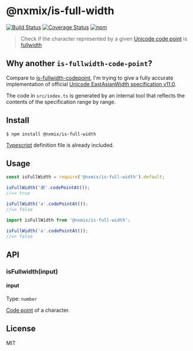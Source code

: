 # @nxmix/is-full-width
[![Build Status](https://travis-ci.org/NXMIX/is-full-width.svg?branch=master)](https://travis-ci.org/NXMIX/is-full-width)
[![Coverage Status](https://coveralls.io/repos/github/NXMIX/is-full-width/badge.svg)](https://coveralls.io/github/NXMIX/is-full-width)
[![npm](https://img.shields.io/npm/v/@nxmix/is-full-width.svg?maxAge=1000)](https://www.npmjs.com/package/@nxmix/is-full-width/)

> Check if the character represented by a given [Unicode code point](https://en.wikipedia.org/wiki/Code_point) is [fullwidth](https://en.wikipedia.org/wiki/Halfwidth_and_fullwidth_forms)

## Why another `is-fullwidth-code-point`?

Compare to [is-fullwidth-codepoint](https://github.com/sindresorhus/is-fullwidth-code-point), I'm trying to give a fully accurate implementation of official [Unicode EastAsianWidth specification v11.0](ftp://ftp.unicode.org/Public/11.0.0/ucd/EastAsianWidth.txt).

The code in `src/index.ts` is generated by an internal tool that reflects the contents of the specification range by range.

## Install

```
$ npm install @nxmix/is-full-width
```

[Typescript](https://www.typescriptlang.org) definition file is already included.

## Usage

```js
const isFullWidth = require('@nxmix/is-full-width').default;

isFullWidth('谢'.codePointAt());
//=> true

isFullWidth('a'.codePointAt());
//=> false
```

```ts
import isFullWidth from '@nxmix/is-full-width';

isFullWidth('a'.codePointAt());
//=> false
```

## API

### isFullwidth(input)

#### input

Type: `number`

[Code point](https://en.wikipedia.org/wiki/Code_point) of a character.

## License

MIT
